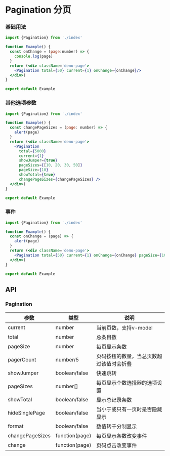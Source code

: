 # Pagination 分页

### 基础用法

```jsx
import {Pagination} from './index'

function Example() {
  const onChange = (page:number) => {
    console.log(page)
  }
  return (<div className='demo-page'>
    <Pagination total={50} current={1} onChange={onChange}/>
  </div>)
}

export default Example

```

### 其他选项参数

```jsx
import {Pagination} from './index'

function Example() {
  const changePageSizes = (page: number) => {
    alert(page)
  }
  return (<div className='demo-page'>
    <Pagination
      total={5000}
      current={1}
      showJumper={true}
      pageSizes={[10, 20, 30, 50]}
      pageSize={10}
      showTotal={true}
      changePageSizes={changePageSizes} />
  </div>)
}

export default Example

```

### 事件

```jsx
import {Pagination} from './index'

function Example() {
  const onChange = (page) => {
    alert(page)
  }
  return (<div className='demo-page'>
    <Pagination total={50} current={1} onChange={onChange} pageSize={10} />
  </div>)
}

export default Example

```

## API

### Pagination

|参数| 类型             |说明|
|----------|----------------|--------|
|current        | number         |当前页数，支持v-model|
|total          | number         |总条目数|
|pageSize       | number         |每页显示条数|
|pagerCount     | number/5       |页码按钮的数量，当总页数超过该值时会折叠|
|showJumper     | boolean/false  |快速跳转|
|pageSizes      | number[]       |每页显示个数选择器的选项设置|
|showTotal      | boolean/false  |显示总记录条数|
|hideSinglePage | boolean/false  |当小于或只有一页时是否隐藏显示|
|format         | boolean/false  |数值转千分制显示|
|changePageSizes  | function(page) |每页显示条数改变事件|
|change          | function(page)  | 页码点击改变事件      |


